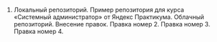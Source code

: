 1. Локальный репозиторий. Пример репозитория для курса «Системный администратор» от Яндекс Практикума.
Облачный репозиторий. Внесение правок. Правка номер 2. Правка номер 3. Правка номер 4.
